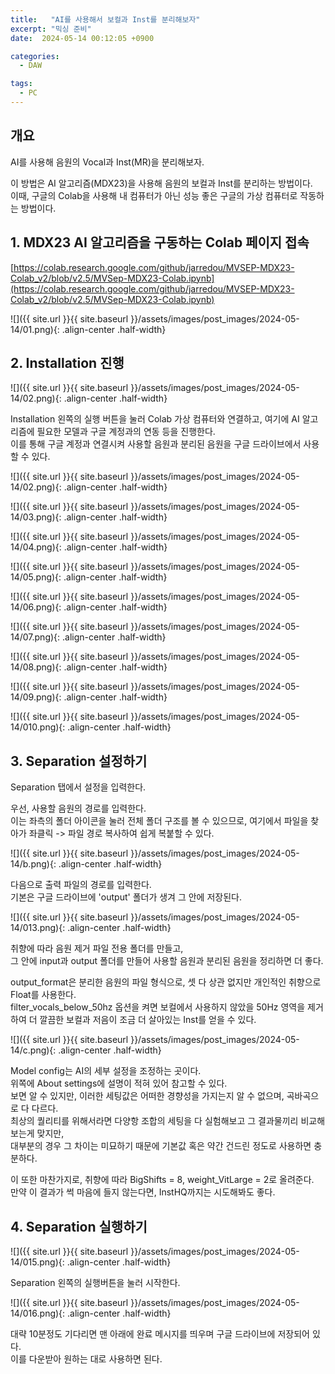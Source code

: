```yaml
---
title:   "AI를 사용해서 보컬과 Inst를 분리해보자"
excerpt: "믹싱 준비"
date:  2024-05-14 00:12:05 +0900

categories:
  - DAW

tags:
  - PC
--- 
```


## 개요  

AI를 사용해 음원의 Vocal과 Inst(MR)을 분리해보자.  

이 방법은 AI 알고리즘(MDX23)을 사용해 음원의 보컬과 Inst를 분리하는 방법이다.  
이때, 구글의 Colab을 사용해 내 컴퓨터가 아닌 성능 좋은 구글의 가상 컴퓨터로 작동하는 방법이다.  

## 1. MDX23 AI 알고리즘을 구동하는 Colab 페이지 접속  

[https://colab.research.google.com/github/jarredou/MVSEP-MDX23-Colab_v2/blob/v2.5/MVSep-MDX23-Colab.ipynb](https://colab.research.google.com/github/jarredou/MVSEP-MDX23-Colab_v2/blob/v2.5/MVSep-MDX23-Colab.ipynb)

![]({{ site.url }}{{ site.baseurl }}/assets/images/post_images/2024-05-14/01.png){: .align-center .half-width}  

## 2. Installation 진행

![]({{ site.url }}{{ site.baseurl }}/assets/images/post_images/2024-05-14/02.png){: .align-center .half-width}  

Installation 왼쪽의 실행 버튼을 눌러 Colab 가상 컴퓨터와 연결하고, 여기에 AI 알고리즘에 필요한 모델과 구글 계정과의 연동 등을 진행한다.  
이를 통해 구글 계정과 연결시켜 사용할 음원과 분리된 음원을 구글 드라이브에서 사용할 수 있다.  

![]({{ site.url }}{{ site.baseurl }}/assets/images/post_images/2024-05-14/02.png){: .align-center .half-width}  

![]({{ site.url }}{{ site.baseurl }}/assets/images/post_images/2024-05-14/03.png){: .align-center .half-width}  

![]({{ site.url }}{{ site.baseurl }}/assets/images/post_images/2024-05-14/04.png){: .align-center .half-width}  

![]({{ site.url }}{{ site.baseurl }}/assets/images/post_images/2024-05-14/05.png){: .align-center .half-width}  

![]({{ site.url }}{{ site.baseurl }}/assets/images/post_images/2024-05-14/06.png){: .align-center .half-width}  

![]({{ site.url }}{{ site.baseurl }}/assets/images/post_images/2024-05-14/07.png){: .align-center .half-width}  

![]({{ site.url }}{{ site.baseurl }}/assets/images/post_images/2024-05-14/08.png){: .align-center .half-width}  

![]({{ site.url }}{{ site.baseurl }}/assets/images/post_images/2024-05-14/09.png){: .align-center .half-width}  

![]({{ site.url }}{{ site.baseurl }}/assets/images/post_images/2024-05-14/010.png){: .align-center .half-width}  

## 3. Separation 설정하기  

Separation 탭에서 설정을 입력한다.  

우선, 사용할 음원의 경로를 입력한다.  
이는 좌측의 폴더 아이콘을 눌러 전체 폴더 구조를 볼 수 있으므로, 여기에서 파일을 찾아가 좌클릭 -> 파일 경로 복사하여 쉽게 복붙할 수 있다.  

![]({{ site.url }}{{ site.baseurl }}/assets/images/post_images/2024-05-14/b.png){: .align-center .half-width}  

다음으로 출력 파일의 경로를 입력한다.  
기본은 구글 드라이브에 'output' 폴더가 생겨 그 안에 저장된다.  

![]({{ site.url }}{{ site.baseurl }}/assets/images/post_images/2024-05-14/013.png){: .align-center .half-width}  

취향에 따라 음원 제거 파일 전용 폴더를 만들고,  
그 안에 input과 output 폴더를 만들어 사용할 음원과 분리된 음원을 정리하면 더 좋다.  

output_format은 분리한 음원의 파일 형식으로, 셋 다 상관 없지만 개인적인 취향으로 Float를 사용한다.  
filter_vocals_below_50hz 옵션을 켜면 보컬에서 사용하지 않았을 50Hz 영역을 제거하여 더 깔끔한 보컬과 저음이 조금 더 살아있는 Inst를 얻을 수 있다.  

![]({{ site.url }}{{ site.baseurl }}/assets/images/post_images/2024-05-14/c.png){: .align-center .half-width}  

Model config는 AI의 세부 설정을 조정하는 곳이다.  
위쪽에 About settings에 설명이 적혀 있어 참고할 수 있다.  
보면 알 수 있지만, 이러한 세팅값은 어떠한 경향성을 가지는지 알 수 없으며, 곡바곡으로 다 다르다.  
최상의 퀄리티를 위해서라면 다양항 조합의 세팅을 다 실험해보고 그 결과물끼리 비교해보는게 맞지만,  
대부분의 경우 그 차이는 미묘하기 때문에 기본값 혹은 약간 건드린 정도로 사용하면 충분하다.  

이 또한 마찬가지로, 취향에 따라 BigShifts = 8, weight_VitLarge = 2로 올려준다.  
만약 이 결과가 썩 마음에 들지 않는다면, InstHQ까지는 시도해봐도 좋다.  

## 4. Separation 실행하기  

![]({{ site.url }}{{ site.baseurl }}/assets/images/post_images/2024-05-14/015.png){: .align-center .half-width}  

Separation 왼쪽의 실행버튼을 눌러 시작한다.  

![]({{ site.url }}{{ site.baseurl }}/assets/images/post_images/2024-05-14/016.png){: .align-center .half-width}  

대략 10분정도 기다리면 맨 아래에 완료 메시지를 띄우며 구글 드라이브에 저장되어 있다.  
이를 다운받아 원하는 대로 사용하면 된다.  

